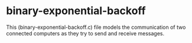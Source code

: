 # binary-exponential-backoff
This (binary-exponential-backoff.c) file models the communication of two connected computers as they try to send and receive messages.